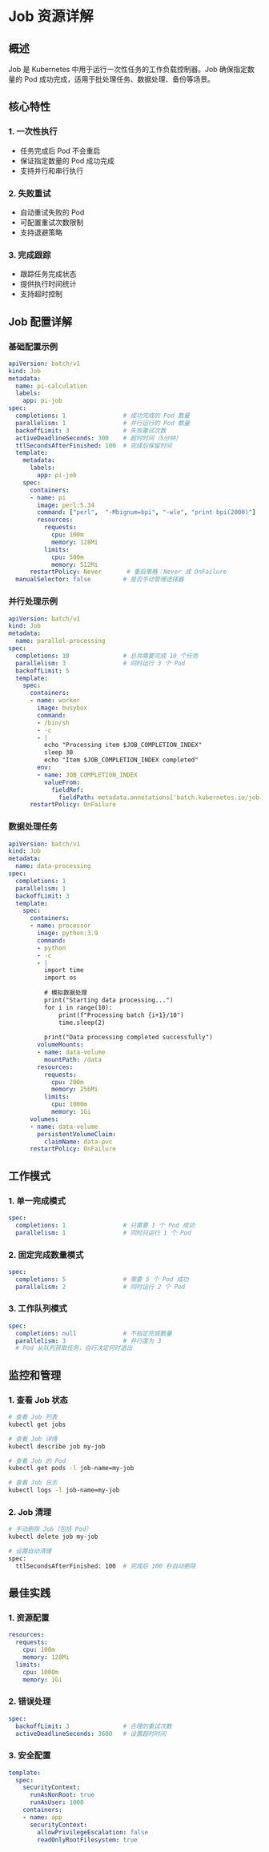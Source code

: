 # Job 资源详解

## 概述

Job 是 Kubernetes 中用于运行一次性任务的工作负载控制器。Job 确保指定数量的 Pod 成功完成，适用于批处理任务、数据处理、备份等场景。

## 核心特性

### 1. 一次性执行
- 任务完成后 Pod 不会重启
- 保证指定数量的 Pod 成功完成
- 支持并行和串行执行

### 2. 失败重试
- 自动重试失败的 Pod
- 可配置重试次数限制
- 支持退避策略

### 3. 完成跟踪
- 跟踪任务完成状态
- 提供执行时间统计
- 支持超时控制

## Job 配置详解

### 基础配置示例

```yaml
apiVersion: batch/v1
kind: Job
metadata:
  name: pi-calculation
  labels:
    app: pi-job
spec:
  completions: 1                # 成功完成的 Pod 数量
  parallelism: 1                # 并行运行的 Pod 数量
  backoffLimit: 3               # 失败重试次数
  activeDeadlineSeconds: 300    # 超时时间（5分钟）
  ttlSecondsAfterFinished: 100  # 完成后保留时间
  template:
    metadata:
      labels:
        app: pi-job
    spec:
      containers:
      - name: pi
        image: perl:5.34
        command: ["perl",  "-Mbignum=bpi", "-wle", "print bpi(2000)"]
        resources:
          requests:
            cpu: 100m
            memory: 128Mi
          limits:
            cpu: 500m
            memory: 512Mi
      restartPolicy: Never       # 重启策略：Never 或 OnFailure
  manualSelector: false         # 是否手动管理选择器
```

### 并行处理示例

```yaml
apiVersion: batch/v1
kind: Job
metadata:
  name: parallel-processing
spec:
  completions: 10               # 总共需要完成 10 个任务
  parallelism: 3                # 同时运行 3 个 Pod
  backoffLimit: 5
  template:
    spec:
      containers:
      - name: worker
        image: busybox
        command:
        - /bin/sh
        - -c
        - |
          echo "Processing item $JOB_COMPLETION_INDEX"
          sleep 30
          echo "Item $JOB_COMPLETION_INDEX completed"
        env:
        - name: JOB_COMPLETION_INDEX
          valueFrom:
            fieldRef:
              fieldPath: metadata.annotations['batch.kubernetes.io/job-completion-index']
      restartPolicy: OnFailure
```

### 数据处理任务

```yaml
apiVersion: batch/v1
kind: Job
metadata:
  name: data-processing
spec:
  completions: 1
  parallelism: 1
  backoffLimit: 3
  template:
    spec:
      containers:
      - name: processor
        image: python:3.9
        command:
        - python
        - -c
        - |
          import time
          import os
          
          # 模拟数据处理
          print("Starting data processing...")
          for i in range(10):
              print(f"Processing batch {i+1}/10")
              time.sleep(2)
          
          print("Data processing completed successfully")
        volumeMounts:
        - name: data-volume
          mountPath: /data
        resources:
          requests:
            cpu: 200m
            memory: 256Mi
          limits:
            cpu: 1000m
            memory: 1Gi
      volumes:
      - name: data-volume
        persistentVolumeClaim:
          claimName: data-pvc
      restartPolicy: OnFailure
```

## 工作模式

### 1. 单一完成模式

```yaml
spec:
  completions: 1                # 只需要 1 个 Pod 成功
  parallelism: 1                # 同时只运行 1 个 Pod
```

### 2. 固定完成数量模式

```yaml
spec:
  completions: 5                # 需要 5 个 Pod 成功
  parallelism: 2                # 同时运行 2 个 Pod
```

### 3. 工作队列模式

```yaml
spec:
  completions: null             # 不指定完成数量
  parallelism: 3                # 并行度为 3
  # Pod 从队列获取任务，自行决定何时退出
```

## 监控和管理

### 1. 查看 Job 状态

```bash
# 查看 Job 列表
kubectl get jobs

# 查看 Job 详情
kubectl describe job my-job

# 查看 Job 的 Pod
kubectl get pods -l job-name=my-job

# 查看 Job 日志
kubectl logs -l job-name=my-job
```

### 2. Job 清理

```bash
# 手动删除 Job（包括 Pod）
kubectl delete job my-job

# 设置自动清理
spec:
  ttlSecondsAfterFinished: 100  # 完成后 100 秒自动删除
```

## 最佳实践

### 1. 资源配置

```yaml
resources:
  requests:
    cpu: 100m
    memory: 128Mi
  limits:
    cpu: 1000m
    memory: 1Gi
```

### 2. 错误处理

```yaml
spec:
  backoffLimit: 3               # 合理的重试次数
  activeDeadlineSeconds: 3600   # 设置超时时间
```

### 3. 安全配置

```yaml
template:
  spec:
    securityContext:
      runAsNonRoot: true
      runAsUser: 1000
    containers:
    - name: app
      securityContext:
        allowPrivilegeEscalation: false
        readOnlyRootFilesystem: true
```